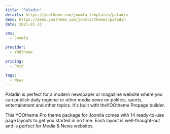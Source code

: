 ```yaml
---
title: "Paladin"
details: https://yootheme.com/joomla-templates/paladin
demo: https://demo.yootheme.com/joomla/themes/paladin
date: 2021-01-13

cms: 
  - Joomla

provider:
  - YOOtheme

pricing:
  - Paid

tags:
  - News
---
```


Paladin is perfect for a modern newspaper or magazine website where you can publish daily regional or other media news on politics, sports, entertainment and other topics. It's built with theYOOtheme Propage builder.

This YOOtheme Pro theme package for Joomla comes with 14 ready-to-use page layouts to get you started in no time. Each layout is well-thought-out and is perfect for Media & News websites.